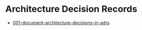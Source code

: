 # Architecture Decision Records

- [001-document-architecture-decisions-in-adrs](001-document-architecture-decisions-in-adrs.md)
